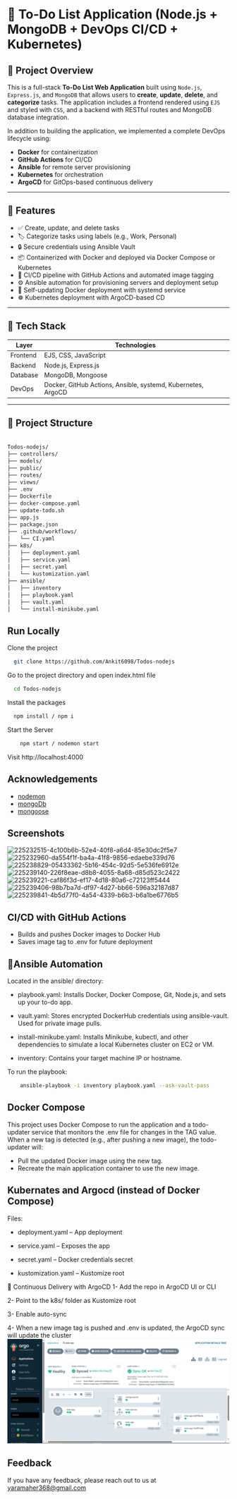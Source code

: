 # 📝 To-Do List Application (Node.js + MongoDB + DevOps CI/CD + Kubernetes)

## 📌 Project Overview

This is a full-stack **To-Do List Web Application** built using `Node.js`, `Express.js`, and `MongoDB` that allows users to **create**, **update**, **delete**, and **categorize** tasks. The application includes a frontend rendered using `EJS` and styled with `CSS`, and a backend with RESTful routes and MongoDB database integration.

In addition to building the application, we implemented a complete DevOps lifecycle using:

- **Docker** for containerization
- **GitHub Actions** for CI/CD
- **Ansible** for remote server provisioning
- **Kubernetes** for orchestration
- **ArgoCD** for GitOps-based continuous delivery

---

## 🚀 Features

- ✅ Create, update, and delete tasks
- 🏷️ Categorize tasks using labels (e.g., Work, Personal)
- 🔒 Secure credentials using Ansible Vault
- 📦 Containerized with Docker and deployed via Docker Compose or Kubernetes
- 🔄 CI/CD pipeline with GitHub Actions and automated image tagging
- ⚙️ Ansible automation for provisioning servers and deployment setup
- 🧠 Self-updating Docker deployment with systemd service
- ☸️ Kubernetes deployment with ArgoCD-based CD

---

## 🧰 Tech Stack

| Layer       | Technologies |
|-------------|--------------|
| Frontend    | EJS, CSS, JavaScript |
| Backend     | Node.js, Express.js |
| Database    | MongoDB, Mongoose |
| DevOps      | Docker, GitHub Actions, Ansible, systemd, Kubernetes, ArgoCD |

---

## 📂 Project Structure
```

Todos-nodejs/
├── controllers/
├── models/
├── public/
├── routes/
├── views/
├── .env
├── Dockerfile
├── docker-compose.yaml
├── update-todo.sh
├── app.js
├── package.json
├── .github/workflows/
│   └── CI.yaml
├── k8s/
│   ├── deployment.yaml
│   ├── service.yaml
│   ├── secret.yaml
│   └── kustomization.yaml
├── ansible/
│   ├── inventory
│   ├── playbook.yaml
│   ├── vault.yaml
│   └── install-minikube.yaml

```

## Run Locally

Clone the project

```bash
  git clone https://github.com/Ankit6098/Todos-nodejs
```

Go to the project directory and open index.html file

```bash
  cd Todos-nodejs
```

Install the packages

```bash
  npm install / npm i
```

Start the Server

```bash
    npm start / nodemon start
```
Visit http://localhost:4000

## Acknowledgements

 - [nodemon](https://nodemon.io/)
 - [mongoDb](https://www.mongodb.com/)
 - [mongoose](https://mongoosejs.com/)


## Screenshots

![225232515-4c100b6b-52e4-40f8-a6d4-85e30dc2f5e7](https://github.com/Ankit6098/Todos-nodejs/assets/92246613/487f548f-7ca6-4183-9443-c88c9f79c3f0)
![225232960-da554f1f-ba4a-41f8-9856-edaebe339d76](https://github.com/Ankit6098/Todos-nodejs/assets/92246613/25515d2e-1d72-498d-8044-59a01c6b9127)
![225238829-05433362-5b16-454c-92d5-5e536fe6912e](https://github.com/Ankit6098/Todos-nodejs/assets/92246613/316d15ca-1fe8-4581-80b1-fc316340bba6)
![225239140-226f8eae-d8b8-4055-8a68-d85d523c2422](https://github.com/Ankit6098/Todos-nodejs/assets/92246613/44a0c418-449e-446f-8a8e-3c4e14fca8bf)
![225239221-caf86f3d-ef17-4d18-80a6-c72123ff5444](https://github.com/Ankit6098/Todos-nodejs/assets/92246613/2ee90ab0-95d4-44f4-80ac-b17b088ac1ce)
![225239406-98b7ba7d-df97-4d27-bb66-596a32187d87](https://github.com/Ankit6098/Todos-nodejs/assets/92246613/960ff353-1ce9-4ef8-94e4-10af09184fd2)
![225239841-4b5d77f0-4a54-4339-b6b3-b6a1be6776b5](https://github.com/Ankit6098/Todos-nodejs/assets/92246613/f5ffc3b8-480f-4d11-9a0b-c469e3c17e8e)


## CI/CD with GitHub Actions

- Builds and pushes Docker images to Docker Hub
- Saves image tag to .env for future deployment

## 🤖Ansible Automation
Located in the ansible/ directory:

- playbook.yaml:
  Installs Docker, Docker Compose, Git, Node.js, and sets up your to-do app.

- vault.yaml:
  Stores encrypted DockerHub credentials using ansible-vault. Used for private image pulls.

- install-minikube.yaml:
  Installs Minikube, kubectl, and other dependencies to simulate a local Kubernetes cluster on EC2 or VM.

- inventory:
  Contains your target machine IP or hostname.

To run the playbook:
```bash
    ansible-playbook -i inventory playbook.yaml --ask-vault-pass
```

## Docker Compose 
This project uses Docker Compose to run the application and a todo-updater service that monitors the .env file for changes in the TAG value. When a new tag is detected (e.g., after pushing a new image), the todo-updater will:

- Pull the updated Docker image using the new tag.
- Recreate the main application container to use the new image.

## Kubernates and Argocd (instead of Docker Compose)
Files:
- deployment.yaml – App deployment

- service.yaml – Exposes the app

- secret.yaml – Docker credentials secret

- kustomization.yaml – Kustomize root

🚢 Continuous Delivery with ArgoCD
1- Add the repo in ArgoCD UI or CLI

2- Point to the k8s/ folder as Kustomize root

3- Enable auto-sync

4- When a new image tag is pushed and .env is updated, the ArgoCD sync will update the cluster
![ArgoCD Screenshot](assets/argo.png)







## Feedback

If you have any feedback, please reach out to us at yaramaher368@gmail.com

